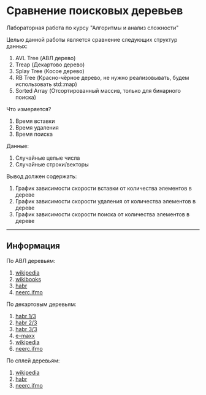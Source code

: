 # Сравнение поисковых деревьев
Лабораторная работа по курсу "Алгоритмы и анализ сложности"

Целью данной работы является сравнение следующих структур данных:
1. AVL Tree (АВЛ дерево)
2. Treap (Декартово дерево)
3. Splay Tree (Косое дерево)
4. RB Tree (Красно-чёрное дерево, не нужно реализовывать, будем использовать std::map)
5. Sorted Array (Отсортированный массив, только для бинарного поиска)

Что измеряется?
1. Время вставки
2. Время удаления
3. Время поиска

Данные:
1. Случайные целые числа
2. Случайные строки/векторы

Вывод должен содержать:
1. График зависимости скорости вставки от количества элементов в дереве
2. График зависимости скорости удаления от количества элементов в дереве
3. График зависимости скорости поиска от количества элементов в дереве

---------
## Информация
По АВЛ деревьям:
1. [wikipedia]
2. [wikibooks]
3. [habr]
4. [neerc.ifmo]

[wikipedia]:https://ru.wikipedia.org/wiki/%D0%90%D0%92%D0%9B-%D0%B4%D0%B5%D1%80%D0%B5%D0%B2%D0%BE
[wikibooks]:https://ru.wikibooks.org/wiki/%D0%A0%D0%B5%D0%B0%D0%BB%D0%B8%D0%B7%D0%B0%D1%86%D0%B8%D0%B8_%D0%B0%D0%BB%D0%B3%D0%BE%D1%80%D0%B8%D1%82%D0%BC%D0%BE%D0%B2/%D0%90%D0%92%D0%9B-%D0%B4%D0%B5%D1%80%D0%B5%D0%B2%D0%BE
[habr]:https://habr.com/post/150732/
[neerc.ifmo]:https://neerc.ifmo.ru/wiki/index.php?title=%D0%90%D0%92%D0%9B-%D0%B4%D0%B5%D1%80%D0%B5%D0%B2%D0%BE

По декартовым деревьям:
1. [habr 1/3]
2. [habr 2/3]
3. [habr 3/3]
4. [e-maxx]
5. [wikipedia]
6. [neerc.ifmo]

[habr 1/3]:https://habr.com/post/101818/
[habr 2/3]:https://habr.com/post/102006/
[habr 3/3]:https://habr.com/post/102364/
[e-maxx]:http://e-maxx.ru/algo/treap/
[wikipedia]:https://ru.wikipedia.org/wiki/%D0%94%D0%B5%D0%BA%D0%B0%D1%80%D1%82%D0%BE%D0%B2%D0%BE_%D0%B4%D0%B5%D1%80%D0%B5%D0%B2%D0%BE
[neerc.ifmo]:https://neerc.ifmo.ru/wiki/index.php?title=%D0%94%D0%B5%D0%BA%D0%B0%D1%80%D1%82%D0%BE%D0%B2%D0%BE_%D0%B4%D0%B5%D1%80%D0%B5%D0%B2%D0%BE

По сплей деревьям:
1. [wikipedia]
2. [habr]
3. [neerc.ifmo]

[wikipedia]:https://ru.wikipedia.org/wiki/%D0%A0%D0%B0%D1%81%D1%88%D0%B8%D1%80%D1%8F%D1%8E%D1%89%D0%B5%D0%B5%D1%81%D1%8F_%D0%B4%D0%B5%D1%80%D0%B5%D0%B2%D0%BE
[habr]:https://habr.com/company/compscicenter/blog/210296/
[neerc.ifmo]:https://neerc.ifmo.ru/wiki/index.php?title=Splay-%D0%B4%D0%B5%D1%80%D0%B5%D0%B2%D0%BE
